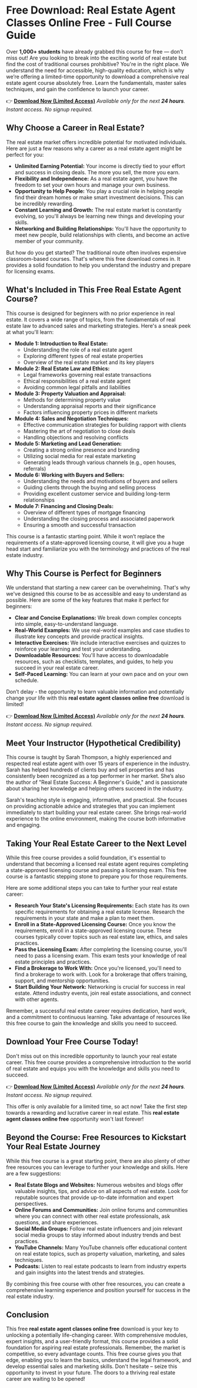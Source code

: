 # Free Download: Real Estate Agent Classes Online Free - Full Course Guide

Over **1,000+ students** have already grabbed this course for free — don’t miss out! Are you looking to break into the exciting world of real estate but find the cost of traditional courses prohibitive? You're in the right place. We understand the need for accessible, high-quality education, which is why we’re offering a limited-time opportunity to download a comprehensive real estate agent course absolutely free. Learn the fundamentals, master sales techniques, and gain the confidence to launch your career.

👉 [**Download Now (Limited Access)**](https://udemywork.com/real-estate-agent-classes-online-free)
_Available only for the next **24 hours**. Instant access. No signup required._

## Why Choose a Career in Real Estate?

The real estate market offers incredible potential for motivated individuals. Here are just a few reasons why a career as a real estate agent might be perfect for you:

*   **Unlimited Earning Potential:** Your income is directly tied to your effort and success in closing deals. The more you sell, the more you earn.
*   **Flexibility and Independence:** As a real estate agent, you have the freedom to set your own hours and manage your own business.
*   **Opportunity to Help People:** You play a crucial role in helping people find their dream homes or make smart investment decisions. This can be incredibly rewarding.
*   **Constant Learning and Growth:** The real estate market is constantly evolving, so you'll always be learning new things and developing your skills.
*   **Networking and Building Relationships:** You'll have the opportunity to meet new people, build relationships with clients, and become an active member of your community.

But how do you get started? The traditional route often involves expensive classroom-based courses. That's where this free download comes in. It provides a solid foundation to help you understand the industry and prepare for licensing exams.

## What's Included in This Free Real Estate Agent Course?

This course is designed for beginners with no prior experience in real estate. It covers a wide range of topics, from the fundamentals of real estate law to advanced sales and marketing strategies. Here's a sneak peek at what you'll learn:

*   **Module 1: Introduction to Real Estate:**
    *   Understanding the role of a real estate agent
    *   Exploring different types of real estate properties
    *   Overview of the real estate market and its key players
*   **Module 2: Real Estate Law and Ethics:**
    *   Legal frameworks governing real estate transactions
    *   Ethical responsibilities of a real estate agent
    *   Avoiding common legal pitfalls and liabilities
*   **Module 3: Property Valuation and Appraisal:**
    *   Methods for determining property value
    *   Understanding appraisal reports and their significance
    *   Factors influencing property prices in different markets
*   **Module 4: Sales and Negotiation Techniques:**
    *   Effective communication strategies for building rapport with clients
    *   Mastering the art of negotiation to close deals
    *   Handling objections and resolving conflicts
*   **Module 5: Marketing and Lead Generation:**
    *   Creating a strong online presence and branding
    *   Utilizing social media for real estate marketing
    *   Generating leads through various channels (e.g., open houses, referrals)
*   **Module 6: Working with Buyers and Sellers:**
    *   Understanding the needs and motivations of buyers and sellers
    *   Guiding clients through the buying and selling process
    *   Providing excellent customer service and building long-term relationships
*   **Module 7: Financing and Closing Deals:**
    *   Overview of different types of mortgage financing
    *   Understanding the closing process and associated paperwork
    *   Ensuring a smooth and successful transaction

This course is a fantastic starting point. While it won’t replace the requirements of a state-approved licensing course, it will give you a huge head start and familiarize you with the terminology and practices of the real estate industry.

## Why This Course is Perfect for Beginners

We understand that starting a new career can be overwhelming. That's why we've designed this course to be as accessible and easy to understand as possible. Here are some of the key features that make it perfect for beginners:

*   **Clear and Concise Explanations:** We break down complex concepts into simple, easy-to-understand language.
*   **Real-World Examples:** We use real-world examples and case studies to illustrate key concepts and provide practical insights.
*   **Interactive Exercises:** We include interactive exercises and quizzes to reinforce your learning and test your understanding.
*   **Downloadable Resources:** You'll have access to downloadable resources, such as checklists, templates, and guides, to help you succeed in your real estate career.
*   **Self-Paced Learning:** You can learn at your own pace and on your own schedule.

Don’t delay - the opportunity to learn valuable information and potentially change your life with this **real estate agent classes online free** download is limited!

👉 [**Download Now (Limited Access)**](https://udemywork.com/real-estate-agent-classes-online-free)
_Available only for the next **24 hours**. Instant access. No signup required._

## Meet Your Instructor (Hypothetical Credibility)

This course is taught by Sarah Thompson, a highly experienced and respected real estate agent with over 15 years of experience in the industry. Sarah has helped hundreds of clients buy and sell properties and has consistently been recognized as a top performer in her market. She’s also the author of "Real Estate Success: A Beginner's Guide," and is passionate about sharing her knowledge and helping others succeed in the industry.

Sarah's teaching style is engaging, informative, and practical. She focuses on providing actionable advice and strategies that you can implement immediately to start building your real estate career. She brings real-world experience to the online environment, making the course both informative and engaging.

## Taking Your Real Estate Career to the Next Level

While this free course provides a solid foundation, it's essential to understand that becoming a licensed real estate agent requires completing a state-approved licensing course and passing a licensing exam. This free course is a fantastic stepping stone to prepare you for those requirements.

Here are some additional steps you can take to further your real estate career:

*   **Research Your State's Licensing Requirements:** Each state has its own specific requirements for obtaining a real estate license. Research the requirements in your state and make a plan to meet them.
*   **Enroll in a State-Approved Licensing Course:** Once you know the requirements, enroll in a state-approved licensing course. These courses typically cover topics such as real estate law, ethics, and sales practices.
*   **Pass the Licensing Exam:** After completing the licensing course, you'll need to pass a licensing exam. This exam tests your knowledge of real estate principles and practices.
*   **Find a Brokerage to Work With:** Once you're licensed, you'll need to find a brokerage to work with. Look for a brokerage that offers training, support, and mentorship opportunities.
*   **Start Building Your Network:** Networking is crucial for success in real estate. Attend industry events, join real estate associations, and connect with other agents.

Remember, a successful real estate career requires dedication, hard work, and a commitment to continuous learning. Take advantage of resources like this free course to gain the knowledge and skills you need to succeed.

## Download Your Free Course Today!

Don't miss out on this incredible opportunity to launch your real estate career. This free course provides a comprehensive introduction to the world of real estate and equips you with the knowledge and skills you need to succeed.

👉 [**Download Now (Limited Access)**](https://udemywork.com/real-estate-agent-classes-online-free)
_Available only for the next **24 hours**. Instant access. No signup required._

This offer is only available for a limited time, so act now! Take the first step towards a rewarding and lucrative career in real estate. This **real estate agent classes online free** opportunity won't last forever!

## Beyond the Course: Free Resources to Kickstart Your Real Estate Journey

While this free course is a great starting point, there are also plenty of other free resources you can leverage to further your knowledge and skills. Here are a few suggestions:

*   **Real Estate Blogs and Websites:** Numerous websites and blogs offer valuable insights, tips, and advice on all aspects of real estate. Look for reputable sources that provide up-to-date information and expert perspectives.
*   **Online Forums and Communities:** Join online forums and communities where you can connect with other real estate professionals, ask questions, and share experiences.
*   **Social Media Groups:** Follow real estate influencers and join relevant social media groups to stay informed about industry trends and best practices.
*   **YouTube Channels:** Many YouTube channels offer educational content on real estate topics, such as property valuation, marketing, and sales techniques.
*   **Podcasts:** Listen to real estate podcasts to learn from industry experts and gain insights into the latest trends and strategies.

By combining this free course with other free resources, you can create a comprehensive learning experience and position yourself for success in the real estate industry.

## Conclusion

This free **real estate agent classes online free** download is your key to unlocking a potentially life-changing career. With comprehensive modules, expert insights, and a user-friendly format, this course provides a solid foundation for aspiring real estate professionals. Remember, the market is competitive, so every advantage counts. This free course gives you that edge, enabling you to learn the basics, understand the legal framework, and develop essential sales and marketing skills. Don't hesitate – seize this opportunity to invest in your future. The doors to a thriving real estate career are waiting to be opened!
